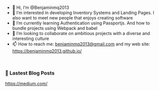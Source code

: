 - 👋 Hi, I’m @Benjaminmq2013
- 👀 I’m interested in developing Inventory Systems and Landing Pages. I also want to meet new people that enjoys creating software
- 🌱 I’m currently learning Authentication using Passportjs. And how to bundle projects using Webpack and babel 
- 💞️ I’m looking to collaborate on ambitious projects with a diverse and interesting culture
- 📫 How to reach me: benjaminmq2013@gmail.com and my web site: https://benjaminmq2013.github.io/


<br />

### 🚨 Lastest Blog Posts
https://medium.com/


